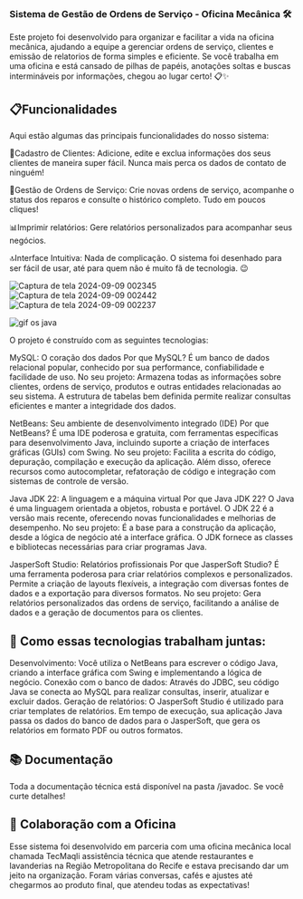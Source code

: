 ### Sistema de Gestão de Ordens de Serviço - Oficina Mecânica 🛠️
Este projeto foi desenvolvido para organizar e facilitar a vida na oficina mecânica, ajudando a equipe a gerenciar ordens de serviço, clientes e emissão de relatorios de forma simples e eficiente. Se você trabalha em uma oficina e está cansado de pilhas de papéis, anotações soltas e buscas intermináveis por informações, chegou ao lugar certo! 📋✨

## 📋Funcionalidades 
Aqui estão algumas das principais funcionalidades do nosso sistema:

🙋Cadastro de Clientes: Adicione, edite e exclua informações dos seus clientes de maneira super fácil. Nunca mais perca os dados de contato de ninguém!

🔧Gestão de Ordens de Serviço: Crie novas ordens de serviço, acompanhe o status dos reparos e consulte o histórico completo. Tudo em poucos cliques!

📊Imprimir relatórios: Gere relatórios personalizados para acompanhar seus negócios.

🔝Interface Intuitiva: Nada de complicação. O sistema foi desenhado para ser fácil de usar, até para quem não é muito fã de tecnologia. 😉

![Captura de tela 2024-09-09 002345](https://github.com/user-attachments/assets/60c20810-5ea3-4169-8eb5-9ac91d005d4f)
![Captura de tela 2024-09-09 002442](https://github.com/user-attachments/assets/c5963f50-c912-4208-9371-5d927acaa344)
![Captura de tela 2024-09-09 002237](https://github.com/user-attachments/assets/5c0de823-89f7-4d91-bb2a-aa83843c1c6f)

![gif os java](https://github.com/user-attachments/assets/0a23a35c-e462-40b9-a8bf-faed1db0e633)

O projeto é construído com as seguintes tecnologias:

MySQL: O coração dos dados
Por que MySQL? É um banco de dados relacional popular, conhecido por sua performance, confiabilidade e facilidade de uso.
No seu projeto: Armazena todas as informações sobre clientes, ordens de serviço, produtos e outras entidades relacionadas ao seu sistema. A estrutura de tabelas bem definida permite realizar consultas eficientes e manter a integridade dos dados.

NetBeans: Seu ambiente de desenvolvimento integrado (IDE)
Por que NetBeans? É uma IDE poderosa e gratuita, com ferramentas específicas para desenvolvimento Java, incluindo suporte a criação de interfaces gráficas (GUIs) com Swing.
No seu projeto: Facilita a escrita do código, depuração, compilação e execução da aplicação. Além disso, oferece recursos como autocompletar, refatoração de código e integração com sistemas de controle de versão.

Java JDK 22: A linguagem e a máquina virtual
Por que Java JDK 22? O Java é uma linguagem orientada a objetos, robusta e portável. O JDK 22 é a versão mais recente, oferecendo novas funcionalidades e melhorias de desempenho.
No seu projeto: É a base para a construção da aplicação, desde a lógica de negócio até a interface gráfica. O JDK fornece as classes e bibliotecas necessárias para criar programas Java.

JasperSoft Studio: Relatórios profissionais
Por que JasperSoft Studio? É uma ferramenta poderosa para criar relatórios complexos e personalizados. Permite a criação de layouts flexíveis, a integração com diversas fontes de dados e a exportação para diversos formatos.
No seu projeto: Gera relatórios personalizados das ordens de serviço, facilitando a análise de dados e a geração de documentos para os clientes.

## 🔄 Como essas tecnologias trabalham juntas:
Desenvolvimento: Você utiliza o NetBeans para escrever o código Java, criando a interface gráfica com Swing e implementando a lógica de negócio.
Conexão com o banco de dados: Através do JDBC, seu código Java se conecta ao MySQL para realizar consultas, inserir, atualizar e excluir dados.
Geração de relatórios: O JasperSoft Studio é utilizado para criar templates de relatórios. Em tempo de execução, sua aplicação Java passa os dados do banco de dados para o JasperSoft, que gera os relatórios em formato PDF ou outros formatos.

## 📚 Documentação
Toda a documentação técnica está disponível na pasta /javadoc. Se você curte detalhes!

## 🤝 Colaboração com a Oficina
Esse sistema foi desenvolvido em parceria com uma oficina mecânica local chamada TecMaqli assistência técnica que atende restaurantes e lavanderias na Região Metropolitana do Recife e estava precisando dar um jeito na organização. Foram várias conversas, cafés e ajustes até chegarmos ao produto final, que atendeu todas as expectativas! 
